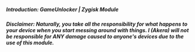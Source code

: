 ##### Introduction: GameUnlocker | Zygisk Module

##### Disclaimer: Naturally, you take all the responsibility for what happens to your device when you start messing around with things. I (Akera) will not be responsible for ANY damage caused to anyone's devices due to the use of this module.
